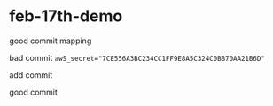 # feb-17th-demo

good commit
mapping

bad commit
`awS_secret="7CE556A3BC234CC1FF9E8A5C324C0BB70AA21B6D"`

add commit

good commit
